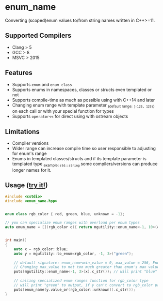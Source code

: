 # enum_name
Converting (scoped)enum values to/from string names written in C++>=11.

## Supported Compilers
* Clang > 5
* GCC > 8
* MSVC > 2015

## Features
* Supports `enum` and `enum class`
* Supports enums in namespaces, classes or structs even templated or not
* Supports compile-time as much as possible using with C++14 and later
* Changing enum range with template parameter <sub>(default range: `[-128, 128)`)</sub> on each call or with your special function for types
* Supports `operator<<` for direct using with ostream objects

## Limitations
* Compiler versions
* Wider range can increase compile time so user responsible to adjusting for enum's range
* Enums in templated classes/structs and if its template parameter is templated type <sub>example: `std::string`</sub> some compilers/versions can produce longer names for it.


## Usage ([try it!](https://godbolt.org/z/a96n84d4b))
```C++
#include <cstdio>
#include <enum_name.hpp>


enum class rgb_color { red, green, blue, unknown = -1};

// you can specialize enum ranges with overload per enum types
auto enum_name = [](rgb_color c){ return mgutility::enum_name<-1, 10>(c); };


int main()
{
    auto x = rgb_color::blue;
    auto y = mgutility::to_enum<rgb_color, -1, 3>("green");
    
    // default signature: enum_name<min_value = 0, max_value = 256, Enum typename>(Enum&&) 
    // Changing max_value to not too much greater than enum's max value, it will compiles faster
    puts(mgutility::enum_name<-1, 3>(x).c_str()); // will print "blue" to output
    
    // calling specialized enum ranges function for rgb_color type
    // will print "green" to output, if y can't convert to rgb_color prınts "unknown"
    puts(enum_name(y.value_or(rgb_color::unknown)).c_str()); 
}

```
